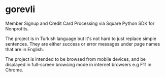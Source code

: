 # gorevli
Member Signup and Credit Card Processing via Square Python SDK for Nonprofits.

The project is in Turkish language but it's not hard to just replace simple sentences. They are either success or error messages under page names that are in English.

The project is intended to be browsed from mobile devices, and be displayed in full-screen browsing mode in internet browsers e.g F11 in Chrome.


